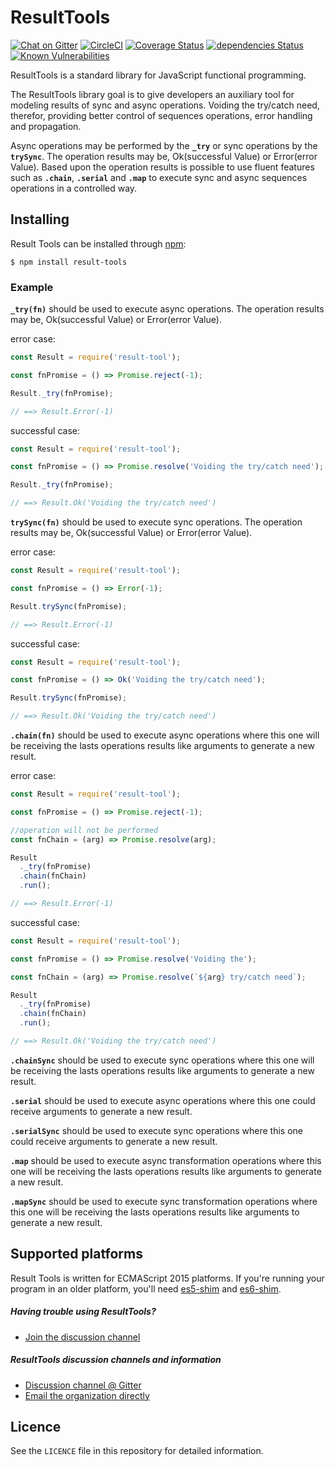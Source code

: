 ResultTools
============

[![Chat on Gitter](https://img.shields.io/gitter/room/result-tools/discussion.svg?style=flat-square)](https://gitter.im/result-tools/discussion)
[![CircleCI](https://circleci.com/gh/rafaelfcads/result-tools.svg?style=svg)](https://circleci.com/gh/rafaelfcads/result-tools)
[![Coverage Status](https://coveralls.io/repos/github/rafaelfcads/result-tools/badge.svg?branch=master)](https://coveralls.io/github/rafaelfcads/result-tools?branch=master)
[![dependencies Status](https://david-dm.org/rafaelfcads/result-tools/status.svg)](https://david-dm.org/rafaelfcads/result-tools)
[![Known Vulnerabilities](https://snyk.io/test/github/rafaelfcads/result-tools/badge.svg?targetFile=package.json)](https://snyk.io/test/github/rafaelfcads/result-tools?targetFile=package.json)


ResultTools is a standard library for JavaScript functional programming.

The ResultTools library goal is to give developers an auxiliary tool for modeling results of sync and async operations. Voiding the try/catch need, therefor, providing better control of sequences operations, error handling and propagation.

Async operations may be performed by the **`_try`** or sync operations by the **`trySync`**. 
The operation results may be, Ok(successful Value) or Error(error Value). Based upon the operation results is   possible to use fluent features such as **`.chain`**, **`.serial`** and **`.map`** to execute sync and async sequences operations in a controlled way.

## Installing

Result Tools can be installed through [npm][]:

    $ npm install result-tools


### Example

**`_try(fn)`** should be used to execute async operations. The operation results may be, Ok(successful Value) or Error(error Value).

error case:
```js
const Result = require('result-tool');

const fnPromise = () => Promise.reject(-1);

Result._try(fnPromise);

// ==> Result.Error(-1)
```

successful case:
```js
const Result = require('result-tool');

const fnPromise = () => Promise.resolve('Voiding the try/catch need');

Result._try(fnPromise);

// ==> Result.Ok('Voiding the try/catch need')
```


**`trySync(fn)`** should be used to execute sync operations. The operation results may be, Ok(successful Value) or Error(error Value).

error case:
```js
const Result = require('result-tool');

const fnPromise = () => Error(-1);

Result.trySync(fnPromise);

// ==> Result.Error(-1)
```

successful case:
```js
const Result = require('result-tool');

const fnPromise = () => Ok('Voiding the try/catch need');

Result.trySync(fnPromise);

// ==> Result.Ok('Voiding the try/catch need')
```


**`.chain(fn)`** should be used to execute async operations where this one will be receiving the lasts operations results like arguments to generate a new result.


error case:
```js
const Result = require('result-tool');

const fnPromise = () => Promise.reject(-1);

//operation will not be performed
const fnChain = (arg) => Promise.resolve(arg);

Result
  ._try(fnPromise)
  .chain(fnChain)
  .run();

// ==> Result.Error(-1)
```

successful case:
```js
const Result = require('result-tool');

const fnPromise = () => Promise.resolve('Voiding the');

const fnChain = (arg) => Promise.resolve(`${arg} try/catch need`);

Result
  ._try(fnPromise)
  .chain(fnChain)
  .run();

// ==> Result.Ok('Voiding the try/catch need')
```

**`.chainSync`** should be used to execute sync operations where this one will be receiving the lasts operations results like arguments to generate a new result.

**`.serial`** should be used to execute async operations where this one could receive arguments to generate a new result.

**`.serialSync`** should be used to execute sync operations where this one could receive arguments to generate a new result.

**`.map`** should be used to execute async transformation operations where this one will be receiving the lasts operations results like arguments to generate a new result.

**`.mapSync`** should be used to execute sync transformation operations where this one will be receiving the lasts operations results like arguments to generate a new result.

## Supported platforms

Result Tools is written for ECMAScript 2015 platforms. If you're running your program in
an older platform, you'll need [es5-shim][] and [es6-shim][].

[es5-shim]: https://github.com/es-shims/es5-shim
[es6-shim]: https://github.com/es-shims/es6-shim


##### Having trouble using ResultTools?

  - [Join the discussion channel][gitter]


##### ResultTools discussion channels and information

  - [Discussion channel @ Gitter][gitter]
  - [Email the organization directly](mailto:resulttoolsfunctionalp@gmail.com)

## Licence

See the `LICENCE` file in this repository for detailed information.

[npm]: https://www.npmjs.com
[gitter]: https://gitter.im/result-tools/discussion


